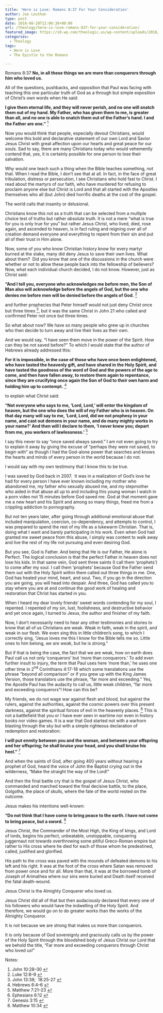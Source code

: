 ```yaml
---
title: 'Here is Love: Romans 8:37 For Your Consideration'
author: Joe Louthan
type: post
date: 2018-08-20T12:00:38+00:00
url: /theology/here-is-love-romans-837-for-your-consideration/
featured_image: https://i0.wp.com/theologic.us/wp-content/uploads/2018/08/MV5BMTI2OTA1MTEzMV5BMl5BanBnXkFtZTcwMzg1NTIyMw@@._V1_SX1777_CR001777927_AL_.jpg?resize=825%2C510
categories:
  - Theology
tags:
  - Here is Love
  - The Epistle to the Romans

---
```

<p class="p1">
  Romans 8:37<i> </i><b>No, in all these things we are more than conquerors through him who loved us.</b>
</p>

<p class="p1">
  All of the questions, pushbacks, and opposition that Paul was facing with teaching this one particular truth of God as a through but simple exposition of Christ’s own words when He said:
</p>

<p class="p1">
  <b>I give them eternal life, and they will never perish, and no one will snatch them out of my hand. </b><i> </i><b>My Father, who has given them to me, is greater than all, and no one is able to snatch them out of the Father’s hand. </b><i> </i><b>I and the Father are one.”</b> <a class="simple-footnote" title="John 10:28–30" id="return-note-3850-1" href="#note-3850-1"><sup>1</sup></a>
</p>

<p class="p1">
  Now you would think that people, especially devout Christians, would welcome this bold and declarative statement of our own Lord and Savior Jesus Christ with great affection upon our hearts and great peace for our souls. Sad to say, there are many Christians today who would vehemently contend that, yes, it is certainly possible for one person to lose their salvation.
</p>

<p class="p1">
  Why would one teach such a thing when the Bible teaches something, not that. When I read the Bible, I don’t see that at all. In fact, in the face of great tribulation, distress or persecution, I see Christians who hold fast to Christ. I read about the martyrs of our faith, who have murdered for refusing to proclaim anyone else but Christ is Lord and that all started with the Apostles themselves who all (but John) died horrific deaths at the cost of the gospel.
</p>

<p class="p1">
  The world calls that insanity or delusional.
</p>

<p class="p1">
  Christians know this not as a truth that can be selected from a multiple choice test of truths but rather <i>absolute truth.</i> It is not a mere “what is true for you is only true for you” but rather Jesus Christ, who lived, died, rose again, and ascended to heaven, is in fact ruling and reigning over all of creation demand everyone and everything to repent from their sin and put all of their trust in Him alone.
</p>

<p class="p1">
  Now, some of you who know Christian history know for every martyr burned at the stake, many did deny Jesus to save their own lives. What about them?<span class="Apple-converted-space">  </span>Did you know that one of the discussions in the church were whether or not to allow these people back into the fellowship of believers? Now, what each individual church decided, I do not know. However, just as Christ said:
</p>

<p class="p1">
  <b>“And I tell you, everyone who acknowledges me before men, the Son of Man also will acknowledge before the angels of God, </b><i> </i><b>but the one who denies me before men will be denied before the angels of God.</b> <a class="simple-footnote" title="Luke 12:8–9" id="return-note-3850-2" href="#note-3850-2"><sup>2</sup></a>
</p>

<p class="p1">
  and further prophecies that Peter himself would not just deny Christ once but three times <a class="simple-footnote" title="John 13:38;  18:25-27" id="return-note-3850-3" href="#note-3850-3"><sup>3</sup></a>, but it was the same Christ in John 21 who called and confirmed Peter not once but three times.
</p>

<p class="p1">
  So what about now? We have so many people who grew up in churches who then decide to turn away and live their lives as their own.
</p>

<p class="p1">
  And we would say, “I have seen them move in the power of the Spirit. How can they be not saved before?” To which I would state that the author of Hebrews already addressed this:
</p>

<p class="p1">
  <b>For it is impossible, in the case of those who have once been enlightened, who have tasted the heavenly gift, and have shared in the Holy Spirit, </b><i> </i><b>and have tasted the goodness of the word of God and the powers of the age to come, </b><i> </i><b>and then have fallen away, to restore them again to repentance, since they are crucifying once again the Son of God to their own harm and holding him up to contempt.</b> <a class="simple-footnote" title="Hebrews 6:4–6" id="return-note-3850-4" href="#note-3850-4"><sup>4</sup></a>
</p>

<p class="p1">
  to explain what Christ said:
</p>

<p class="p1">
  <b>“Not everyone who says to me, ‘Lord, Lord,’ will enter the kingdom of heaven, but the one who does the will of my Father who is in heaven. </b><i> </i><b>On that day many will say to me, ‘Lord, Lord, did we not prophesy in your name, and cast out demons in your name, and do many mighty works in your name?’ </b><i> </i><b>And then will I declare to them, ‘I never knew you; depart from me, you workers of lawlessness.’</b> <a class="simple-footnote" title="Matthew 7:21–23" id="return-note-3850-5" href="#note-3850-5"><sup>5</sup></a>
</p>

<p class="p1">
  I say this never to say “once saved always saved.” I am not even going to try to explain it away by giving the excuse of “perhaps they were not saved, to begin with” as though I had the God-alone power that searches and knows the hearts and minds of every person in the world because I do not.
</p>

<p class="p1">
  I would say with my own testimony that I know this to be true.
</p>

<p class="p1">
  I was saved by God back in 2007.<span class="Apple-converted-space">  </span>It was in a realization of God’s love he had for every person I have ever known including my mother who abandoned me, my father who sexually abused me, and my stepmother who aided in that abuse all up to and including this young woman I watch in a porn video not 15 minutes before God saved me. God at that moment gave me a new heart and his Spirit and among so many things, freed me from a crippling addiction to pornography.
</p>

<p class="p1">
  But not ten years later, after going through additional emotional abuse that included manipulation, coercion, co-dependency, and attempts to control, I was prepared to spend the rest of my life as a lukewarm Christian. That is, doing what I want and barely participating in his work. Even when God had granted me sweet peace from this abuse, I simply was content to walk away and live the rest of my life not pursuing and even desiring God.
</p>

<p class="p1">
  But you see, God is Father. And being that He is our Father, He alone is Perfect. The logical conclusion is that the perfect Father in heaven does not lose his kids. In that same vein, God sent three saints (I call them ‘prophets’) to come after my soul. I call them ‘prophets’ because God the Father send them out with the Holy Spirit within them called out three things in me. One, God has healed your mind, heart, and soul. Two, if you go in the direction you are going, you will head into despair. And three, God has called you to stay where you are at and continue the good work of healing and restoration that Christ has started in you.
</p>

<p class="p1">
  When I heard my dear lovely friends’ sweet words contending for my soul, I repented. I repented of my sin, lust, foolishness, and destructive behavior and yet once again, I turned to Jesus, the author and finisher of my faith.
</p>

<p class="p1">
  Now, I don’t necessarily need to hear any other testimonies and stories to know that all of us Christians are weak. Weak in faith, weak in the spirit, and weak in our flesh. We even sing this in little children’s song, to which I correctly sing, “Jesus loves me this I know for the Bible tells me so. Little ones to him belong, <i>we are weak</i>, but he is strong.”
</p>

<p class="p1">
  But if that is being the case, the fact that we are weak, how on earth does Paul call us not only ‘conquerors’ but &#8216;more than conquerors.’ To add even further insult to injury, the term that Paul uses here ‘more than,’ he uses one other time in 2<span class="s1"><sup>nd</sup></span> Corinthians 4:17-18 which some translations use the phrase “beyond all comparison” or if you grew up with the King James Version, those translators use the phrase, “far more and exceeding.” Yes, the Apostle Paul has the audacity to call us, little weak children, &#8220;far more and exceeding conquerors&#8221;! How can this be?
</p>

<p class="p1">
  My friends, we do not wage war against flesh and blood, but against the rulers, against the authorities, against the cosmic powers over this present darkness, against the spiritual forces of evil in the heavenly places. <a class="simple-footnote" title="Ephesians 6:12" id="return-note-3850-6" href="#note-3850-6"><sup>6</sup></a> This is not a battlefield that you or I have ever seen in wartime nor even in history books nor video games. It is a war that God started not with a warhorn blasting through the sky but with a simple righteous declaration of redemption and restoration:
</p>

<p class="p1">
  <b>I will put enmity between you and the woman, and between your offspring and her offspring; he shall bruise your head, and you shall bruise his heel.”</b> <a class="simple-footnote" title="Genesis 3:15" id="return-note-3850-7" href="#note-3850-7"><sup>7</sup></a>
</p>

<p class="p1">
  And when the saints of God, after going 400 years without hearing a prophet of God, heard the voice of John the Baptist crying out in the wilderness, “Make the straight the way of the Lord!”
</p>

<p class="p1">
  And then the final battle cry that is the gospel of Jesus Christ, who commanded and marched toward the final decisive battle, to the place, Golgotha, the place of skulls, where the fate of the world rested on the outcome.
</p>

<p class="p1">
  Jesus makes his intentions well-known:
</p>

<p class="p1">
  <b>“Do not think that I have come to bring peace to the earth. I have not come to bring peace, but a sword.</b> <a class="simple-footnote" title="Matthew 10:34" id="return-note-3850-8" href="#note-3850-8"><sup>8</sup></a>
</p>

<p class="p1">
  Jesus Christ, the Commander of the Most High, the King of kings, and Lord of lords, begins his perfect, unbeatable, unstoppable, conquering juggernaut not towards overthrowing some pitiful Greco-Roman empire but rather to His cross where he died for each of those whom he predestined, called, justified and glorified.
</p>

<p class="p1">
  His path to the cross was paved with the mounds of defeated demons to his left and his right. It was at the foot of the cross where Satan was removed from power once and for all. More than that, it was at the borrowed tomb of Joseph of Arimathea where our sins were buried and Death itself received the fatal death-wound.
</p>

<p class="p1">
  Jesus Christ is the Almighty Conquerer who loved us.
</p>

<p class="p1">
  Jesus Christ did all of that but then audaciously declared that every one of his followers who would have the indwelling of the Holy Spirit. And therefore, we would go on to do greater works than the works of the Almighty Conqueror.
</p>

<p class="p1">
  It is not because we are strong that makes us more than conquerors.
</p>

<p class="p1">
  It is only because of God sovereignly and graciously calls us by the power of the Holy Spirit through the bloodshed body of Jesus Christ our Lord that we behold the title, “Far more and exceeding conquerors through Christ who loved us!”
</p>

<div class="simple-footnotes">
  <p class="notes">
    Notes:
  </p>
  
  <ol>
    <li id="note-3850-1">
      John 10:28–30 <a href="#return-note-3850-1">&#8617;</a>
    </li>
    <li id="note-3850-2">
      Luke 12:8–9 <a href="#return-note-3850-2">&#8617;</a>
    </li>
    <li id="note-3850-3">
      John 13:38;<span class="Apple-converted-space">  </span>18:25-27 <a href="#return-note-3850-3">&#8617;</a>
    </li>
    <li id="note-3850-4">
      Hebrews 6:4–6 <a href="#return-note-3850-4">&#8617;</a>
    </li>
    <li id="note-3850-5">
      Matthew 7:21–23 <a href="#return-note-3850-5">&#8617;</a>
    </li>
    <li id="note-3850-6">
      Ephesians 6:12 <a href="#return-note-3850-6">&#8617;</a>
    </li>
    <li id="note-3850-7">
      Genesis 3:15 <a href="#return-note-3850-7">&#8617;</a>
    </li>
    <li id="note-3850-8">
      Matthew 10:34 <a href="#return-note-3850-8">&#8617;</a>
    </li>
  </ol>
</div>